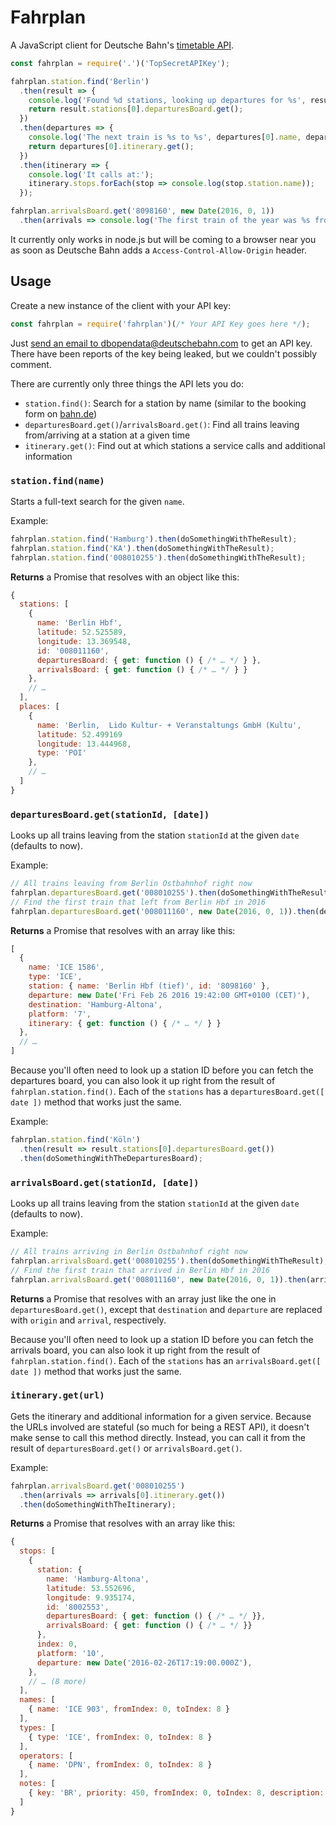 # Fahrplan

A JavaScript client for Deutsche Bahn's [timetable API](http://data.deutschebahn.com/apis/fahrplan/).

```js
const fahrplan = require('.')('TopSecretAPIKey');

fahrplan.station.find('Berlin')
  .then(result => {
    console.log('Found %d stations, looking up departures for %s', result.stations.length, result.stations[0].name);
    return result.stations[0].departuresBoard.get();
  })
  .then(departures => {
    console.log('The next train is %s to %s', departures[0].name, departures[0].destination);
    return departures[0].itinerary.get();
  })
  .then(itinerary => {
    console.log('It calls at:');
    itinerary.stops.forEach(stop => console.log(stop.station.name));
  });

fahrplan.arrivalsBoard.get('8098160', new Date(2016, 0, 1))
  .then(arrivals => console.log('The first train of the year was %s from %s', arrivals[0].name, arrivals[0].origin));
```

It currently only works in node.js but will be coming to a browser near you as soon as Deutsche Bahn adds a `Access-Control-Allow-Origin` header.

## Usage

Create a new instance of the client with your API key:

```js
const fahrplan = require('fahrplan')(/* Your API Key goes here */);
```

Just [send an email to dbopendata@deutschebahn.com](mailto:dbopendata@deutschebahn.com) to get an API key. There have been reports of the key being leaked, but we couldn't possibly comment.

There are currently only three things the API lets you do:

* `station.find()`:
  Search for a station by name (similar to the booking form on [bahn.de](http://www.bahn.de/p/view/index.shtml))
* `departuresBoard.get()`/`arrivalsBoard.get()`:
  Find all trains leaving from/arriving at a station at a given time
* `itinerary.get()`:
  Find out at which stations a service calls and additional information

### `station.find(name)`

Starts a full-text search for the given `name`.

Example:
```js
fahrplan.station.find('Hamburg').then(doSomethingWithTheResult);
fahrplan.station.find('KA').then(doSomethingWithTheResult);
fahrplan.station.find('008010255').then(doSomethingWithTheResult);
```

**Returns** a Promise that resolves with an object like this:

```js
{
  stations: [
    {
      name: 'Berlin Hbf',
      latitude: 52.525589,
      longitude: 13.369548,
      id: '008011160',
      departuresBoard: { get: function () { /* … */ } },
      arrivalsBoard: { get: function () { /* … */ } }
    },
    // …
  ],
  places: [
    {
      name: 'Berlin,  Lido Kultur- + Veranstaltungs GmbH (Kultu',
      latitude: 52.499169
      longitude: 13.444968,
      type: 'POI'
    },
    // …
  ]
}
```

### `departuresBoard.get(stationId, [date])`

Looks up all trains leaving from the station `stationId` at the given `date` (defaults to now).

Example:

```js
// All trains leaving from Berlin Ostbahnhof right now
fahrplan.departuresBoard.get('008010255').then(doSomethingWithTheResult);
// Find the first train that left from Berlin Hbf in 2016
fahrplan.departuresBoard.get('008011160', new Date(2016, 0, 1)).then(departures => departures[0]);
```

**Returns** a Promise that resolves with an array like this:
```js
[
  {
    name: 'ICE 1586',
    type: 'ICE',
    station: { name: 'Berlin Hbf (tief)', id: '8098160' },
    departure: new Date('Fri Feb 26 2016 19:42:00 GMT+0100 (CET)'),
    destination: 'Hamburg-Altona',
    platform: '7',
    itinerary: { get: function () { /* … */ } }
  },
  // …
]
```

Because you'll often need to look up a station ID before you can fetch the departures board, you can also look it up right from the result of `fahrplan.station.find()`. Each of the `stations` has a `departuresBoard.get([ date ])` method that works just the same.

Example:

```js
fahrplan.station.find('Köln')
  .then(result => result.stations[0].departuresBoard.get())
  .then(doSomethingWithTheDeparturesBoard);
```

### `arrivalsBoard.get(stationId, [date])`

Looks up all trains leaving from the station `stationId` at the given `date` (defaults to now).

Example:

```js
// All trains arriving in Berlin Ostbahnhof right now
fahrplan.arrivalsBoard.get('008010255').then(doSomethingWithTheResult);
// Find the first train that arrived in Berlin Hbf in 2016
fahrplan.arrivalsBoard.get('008011160', new Date(2016, 0, 1)).then(arrivals => arrivals[0]);
```

**Returns** a Promise that resolves with an array just like the one in `departuresBoard.get()`, except that `destination` and `departure` are replaced with `origin` and `arrival`, respectively.

Because you'll often need to look up a station ID before you can fetch the arrivals board, you can also look it up right from the result of `fahrplan.station.find()`. Each of the `stations` has an `arrivalsBoard.get([ date ])` method that works just the same.

### `itinerary.get(url)`

Gets the itinerary and additional information for a given service. Because the URLs involved are stateful (so much for being a REST API), it doesn't make sense to call this method directly. Instead, you can call it from the result of `departuresBoard.get()` or `arrivalsBoard.get()`.

Example:
```js
fahrplan.arrivalsBoard.get('008010255')
  .then(arrivals => arrivals[0].itinerary.get())
  .then(doSomethingWithTheItinerary);
```

**Returns** a Promise that resolves with an array like this:

```js
{
  stops: [
    {
      station: {
        name: 'Hamburg-Altona',
        latitude: 53.552696,
        longitude: 9.935174,
        id: '8002553',
        departuresBoard: { get: function () { /* … */ }},
        arrivalsBoard: { get: function () { /* … */ }}
      },
      index: 0,
      platform: '10',
      departure: new Date('2016-02-26T17:19:00.000Z'),
    },
    // … (8 more)
  ],
  names: [
    { name: 'ICE 903', fromIndex: 0, toIndex: 8 }
  ],
  types: [
    { type: 'ICE', fromIndex: 0, toIndex: 8 }
  ],
  operators: [
    { name: 'DPN', fromIndex: 0, toIndex: 8 }
  ],
  notes: [
    { key: 'BR', priority: 450, fromIndex: 0, toIndex: 8, description: 'Bordrestaurant' }
  ]
}
```
